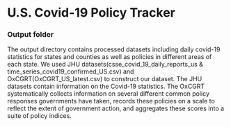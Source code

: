 # U.S. Covid-19 Policy Tracker

### Output folder

The output directory contains processed datasets including daily covid-19 statistics for states and counties as well as policies in different areas of each state. We used JHU datasets(csse_covid_19_daily_reports_us & time_series_covid19_confirmed_US.csv) and OxCGRT(OxCGRT_US_latest.csv) to construct our dataset. The JHU datasets contain information on the Covid-19 statistics. The OxCGRT systematically collects information on several different common policy responses governments have taken, records these policies on a scale to reflect the extent of government action, and aggregates these scores into a suite of policy indices.
